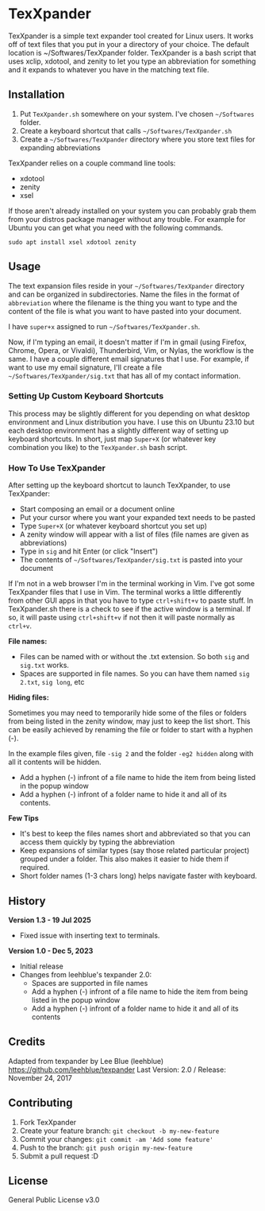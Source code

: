 # TexXpander

TexXpander is a simple text expander tool created for Linux users. It works off of text files that you put in your a directory of your choice. The default location is ~/Softwares/TexXpander folder. TexXpander is a bash script that uses xclip, xdotool, and zenity to let you type an abbreviation for something and it expands to whatever you have in the matching text file.

## Installation

1. Put `TexXpander.sh` somewhere on your system. I've chosen `~/Softwares` folder.
1. Create a keyboard shortcut that calls `~/Softwares/TexXpander.sh`
1. Create a `~/Softwares/TexXpander` directory where you store text files for expanding abbreviations

TexXpander relies on a couple command line tools:

- xdotool
- zenity
- xsel

If those aren't already installed on your system you can probably grab them from your distros package manager without any trouble. For example for Ubuntu you can get what you need with the following commands.

```
sudo apt install xsel xdotool zenity
```

## Usage

The text expansion files reside in your `~/Softwares/TexXpander` directory and can be organized in subdirectories. Name the files in the format of `abbreviation` where the filename is the thing you want to type and the content of the file is what you want to have pasted into your document.

I have `super+x` assigned to run `~/Softwares/TexXpander.sh`. 

Now, if I'm typing an email, it doesn't matter if I'm in gmail (using Firefox, Chrome, Opera, or Vivaldi), Thunderbird, Vim, or Nylas, the workflow is the same. I have a couple different email signatures that I use. For example, if want to use my email signature, I'll create a file `~/Softwares/TexXpander/sig.txt` that has all of my contact information.

### Setting Up Custom Keyboard Shortcuts

This process may be slightly different for you depending on what desktop environment and Linux distribution you have. I use this on Ubuntu 23.10 but each desktop environment has a slightly different way of setting up keyboard shortcuts. In short, just map `Super+X` (or whatever key combination you like) to the `TexXpander.sh` bash script. 

### How To Use TexXpander

After setting up the keyboard shortcut to launch TexXpander, to use TexXpander:

- Start composing an email or a document online
- Put your cursor where you want your expanded text needs to be pasted
- Type `Super+X` (or whatever keyboard shortcut you set up)
- A zenity window will appear with a list of files (file names are given as abbreviations)
- Type in `sig` and hit Enter (or click "Insert")
- The contents of `~/Softwares/TexXpander/sig.txt` is pasted into your document

If I'm not in a web browser I'm in the terminal working in Vim. I've got some TexXpander files that I use in Vim. The terminal works a little differently from other GUI apps in that you have to type `ctrl+shift+v` to paste stuff. In TexXpander.sh there is a check to see if the active window is a terminal. If so, it will paste using `ctrl+shift+v` if not then it will paste normally as `ctrl+v`.

**File names:**
 - Files can be named with or without the .txt extension. So both `sig` and `sig.txt` works.
 - Spaces are supported in file names. So you can have them named `sig 2.txt`, `sig long`, etc

**Hiding files:**

Sometimes you may need to temporarily hide some of the files or folders from being listed in the zenity window, may just to keep the list short.
This can be easily achieved by renaming the file or folder to start with a hyphen (-).

In the example files given, file `-sig 2` and the folder `-eg2 hidden` along with all it contents will be hidden.
 - Add a hyphen (-) infront of a file name to hide the item from being listed in the popup window
 - Add a hyphen (-) infront of a folder name to hide it and all of its contents.

**Few Tips**
 - It's best to keep the files names short and abbreviated so that you can access them quickly by typing the abbreviation
 - Keep expansions of similar types (say those related particular project) grouped under a folder. This also makes it easier to hide them if required.
 - Short folder names (1-3 chars long) helps navigate faster with keyboard.

## History

**Version 1.3 - 19 Jul 2025**

- Fixed issue with inserting text to terminals.

**Version 1.0 - Dec 5, 2023**

- Initial release
- Changes from leehblue's texpander 2.0:
  - Spaces are supported in file names
  - Add a hyphen (-) infront of a file name to hide the item from being listed in the popup window
  - Add a hyphen (-) infront of a folder name to hide it and all of its contents

## Credits

Adapted from texpander by Lee Blue (leehblue)
https://github.com/leehblue/texpander
Last Version: 2.0 / Release: November 24, 2017

## Contributing

1. Fork TexXpander
2. Create your feature branch: `git checkout -b my-new-feature`
3. Commit your changes: `git commit -am 'Add some feature'`
4. Push to the branch: `git push origin my-new-feature`
5. Submit a pull request :D
   
## License

General Public License v3.0
 
